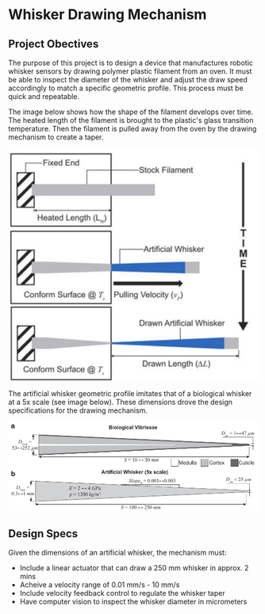 # Whisker Drawing Mechanism
## Project Obectives

The purpose of this project is to design a device that manufactures robotic whisker sensors by drawing polymer plastic filament from an oven. It must be able to inspect the diameter of the whisker and adjust the draw speed accordingly to match a specific geometric profile. This process must be quick and repeatable. 

The image below shows how the shape of the filament develops over time. The heated length of the filament is brought to the plastic's glass transition temperature. Then the filament is pulled away from the oven by the drawing mechanism to create a taper.
 
 
![Filament Drawing Process](media/whisker_drawing.png)


The artificial whisker geometric profile imitates that of a biological whisker at a 5x scale (see image below). These dimensions drove the design specifications for the drawing mechanism. 


![Whisker Profile](media/whisker_geometry.png)

## Design Specs

Given the dimensions of an artificial whisker, the mechanism must:
- Include a linear actuator that can draw a 250 mm whisker in approx. 2 mins
- Acheive a velocity range of 0.01 mm/s - 10 mm/s
- Include velocity feedback control to regulate the whisker taper
- Have computer vision to inspect the whisker diameter in micrometers
